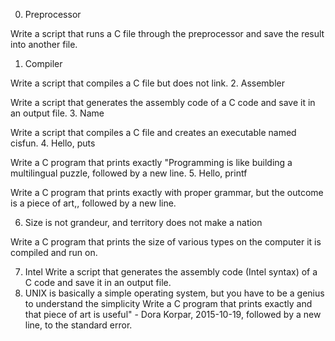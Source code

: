 0. Preprocessor

Write a script that runs a C file through the preprocessor and save the result into another file.
1. Compiler

Write a script that compiles a C file but does not link.
2. Assembler

Write a script that generates the assembly code of a C code and save it in an output file.
3. Name

Write a script that compiles a C file and creates an executable named cisfun.
4. Hello, puts

Write a C program that prints exactly "Programming is like building a multilingual puzzle, followed by a new line.
5. Hello, printf

Write a C program that prints exactly with proper grammar, but the outcome is a piece of art,, followed by a new line.

6. Size is not grandeur, and territory does not make a nation

Write a C program that prints the size of various types on the computer it is compiled and run on.

7. Intel
Write a script that generates the assembly code (Intel syntax) of a C code and save it in an output file.
8. UNIX is basically a simple operating system, but you have to be a genius to understand the simplicity
Write a C program that prints exactly and that piece of art is useful" - Dora Korpar, 2015-10-19, followed by a new line, to the standard error.
